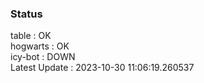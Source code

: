 ### Status


table : OK  
hogwarts : OK  
icy-bot : DOWN  
Latest Update : 2023-10-30 11:06:19.260537
